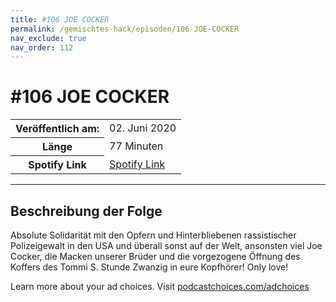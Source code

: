 ```yaml
---
title: #106 JOE COCKER
permalink: /gemischtes-hack/episoden/106-JOE-COCKER
nav_exclude: true
nav_order: 112
---
```


# #106 JOE COCKER
<table class="resp-table dcf-table dcf-table-responsive dcf-table-bordered dcf-table-striped dcf-w-100%">
                    <tbody>
                        <tr>
                            <th scope="row">Veröffentlich am:</th>
                            <td data-label="Veröffentlich am:">02. Juni 2020</td>
                        </tr>
                        <tr>
                            <th scope="row">Länge </th>
                            <td data-label="Länge ">77 Minuten</td>
                        </tr><tr>
                                <th scope="row">Spotify Link</th>
                                <td data-label="Spotify Link"><a href="https://open.spotify.com/episode/41YsOEB2ODuJgxjc5ieqxR">Spotify Link</a></td>
                            </tr></tbody>
                </table>

***

## Beschreibung der Folge

<div>
<p>Absolute Solidarität mit den Opfern und Hinterbliebenen rassistischer Polizeigewalt in den USA und überall sonst auf der Welt, ansonsten viel Joe Cocker, die Macken unserer Brüder und die vorgezogene Öffnung des Koffers des Tommi S. Stunde Zwanzig in eure Kopfhörer! Only love!</p><p> </p><p>Learn more about your ad choices. Visit <a href="https://podcastchoices.com/adchoices">podcastchoices.com/adchoices</a></p>  
</div>

